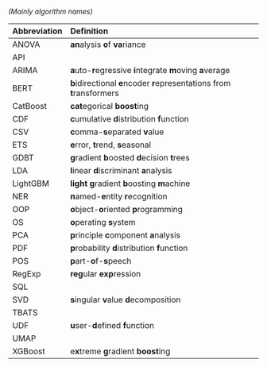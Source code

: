*(Mainly algorithm names)*

Abbreviation|Definition
:-|:-
ANOVA|**an**alysis **o**f **va**riance
API|
ARIMA|**a**uto-**r**egressive **i**ntegrate **m**oving **a**verage
BERT|**b**idirectional **e**ncoder **r**epresentations from **t**ransformers
CatBoost|**cat**egorical **boost**ing
CDF|**c**umulative **d**istribution **f**unction
CSV|**c**omma-**s**eparated **v**alue
ETS|**e**rror, **t**rend, **s**easonal
GDBT|**g**radient **b**oosted **d**ecision **t**rees
LDA|**l**inear **d**iscriminant **a**nalysis
LightGBM|**light** **g**radient **b**oosting **m**achine
NER|**n**amed-**e**ntity **r**ecognition
OOP|**o**bject-**o**riented **p**rogramming
OS|**o**perating **s**ystem
PCA|**p**rinciple **c**omponent **a**nalysis
PDF|**p**robability **d**istribution **f**unction
POS|**p**art-**o**f-**s**peech
RegExp|**reg**ular **exp**ression
SQL|
SVD|**s**ingular **v**alue **d**ecomposition
TBATS|
UDF|**u**ser-**d**efined **f**unction
UMAP|
XGBoost|e**x**treme **g**radient **boost**ing